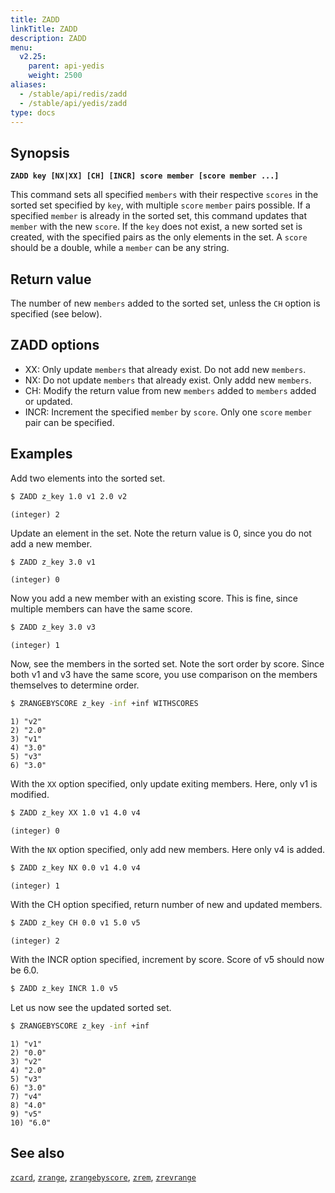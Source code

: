 ```yaml
---
title: ZADD
linkTitle: ZADD
description: ZADD
menu:
  v2.25:
    parent: api-yedis
    weight: 2500
aliases:
  - /stable/api/redis/zadd
  - /stable/api/yedis/zadd
type: docs
---
```


## Synopsis

**`ZADD key [NX|XX] [CH] [INCR] score member [score member ...]`**

This command sets all specified `members` with their respective `scores` in the sorted set
specified by `key`, with multiple `score` `member` pairs possible. If a specified `member` is already in
the sorted set, this command updates that `member` with the new `score`. If the `key` does not exist, a new sorted set
is created, with the specified pairs as the only elements in the set. A `score` should be a double,
while a `member` can be any string.

## Return value

The number of new `members` added to the sorted set, unless the `CH` option is specified (see below).

## ZADD options

- XX: Only update `members` that already exist. Do not add new `members`.
- NX: Do not update `members` that already exist. Only addd new `members`.
- CH: Modify the return value from new `members` added to `members` added or updated.
- INCR: Increment the specified `member` by `score`. Only one `score` `member` pair can be specified.

## Examples

Add two elements into the sorted set.

```sh
$ ZADD z_key 1.0 v1 2.0 v2
```

```
(integer) 2
```

Update an element in the set. Note the return value is 0, since you do not add a new member.

```sh
$ ZADD z_key 3.0 v1
```

```
(integer) 0
```

Now you add a new member with an existing score. This is fine, since multiple members can have the same score.

```sh
$ ZADD z_key 3.0 v3
```

```
(integer) 1
```

Now, see the members in the sorted set. Note the sort order by score. Since both v1 and v3 have the same score, you use comparison on the members themselves to determine order.

```sh
$ ZRANGEBYSCORE z_key -inf +inf WITHSCORES
```

```
1) "v2"
2) "2.0"
3) "v1"
4) "3.0"
5) "v3"
6) "3.0"
```

With the `XX` option specified, only update exiting members. Here, only v1 is modified.

```sh
$ ZADD z_key XX 1.0 v1 4.0 v4
```

```
(integer) 0
```

With the `NX` option specified, only add new members. Here only v4 is added.

```sh
$ ZADD z_key NX 0.0 v1 4.0 v4
```

```
(integer) 1
```

With the CH option specified, return number of new and updated members.

```sh
$ ZADD z_key CH 0.0 v1 5.0 v5
```

```
(integer) 2
```

With the INCR option specified, increment by score. Score of v5 should now be 6.0.

```sh
$ ZADD z_key INCR 1.0 v5
```


Let us now see the updated sorted set.

```sh
$ ZRANGEBYSCORE z_key -inf +inf
```

```
1) "v1"
2) "0.0"
3) "v2"
4) "2.0"
5) "v3"
6) "3.0"
7) "v4"
8) "4.0"
9) "v5"
10) "6.0"
```

## See also

[`zcard`](../zcard/), [`zrange`](../zrange/), [`zrangebyscore`](../zrangebyscore/), [`zrem`](../zrem/), [`zrevrange`](../zrevrange)
